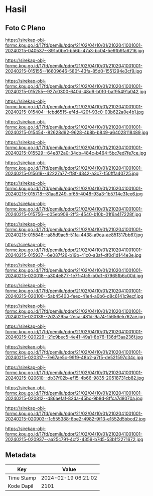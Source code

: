 # Hasil

## Foto C Plano

https://sirekap-obj-formc.kpu.go.id/17fd/pemilu/pdpr/21/02/04/10/01/2102041001001-20240215-040537--891b0be1-b56b-47a3-bc04-5e9fb9fa6216.jpg

https://sirekap-obj-formc.kpu.go.id/17fd/pemilu/pdpr/21/02/04/10/01/2102041001001-20240215-015155--16609646-580f-43fa-85d0-1551294e3cf9.jpg

https://sirekap-obj-formc.kpu.go.id/17fd/pemilu/pdpr/21/02/04/10/01/2102041001001-20240215-015255--927c0300-640d-48d6-b0f0-baf95491a042.jpg

https://sirekap-obj-formc.kpu.go.id/17fd/pemilu/pdpr/21/02/04/10/01/2102041001001-20240215-015404--fcbd6515-ef4d-420f-93c0-03b622a0e4b1.jpg

https://sirekap-obj-formc.kpu.go.id/17fd/pemilu/pdpr/21/02/04/10/01/2102041001001-20240215-015454--82628d92-9628-4b8b-b849-a64028118489.jpg

https://sirekap-obj-formc.kpu.go.id/17fd/pemilu/pdpr/21/02/04/10/01/2102041001001-20240215-015529--64e872a0-34cb-484c-b464-5bc7ed7fe7ce.jpg

https://sirekap-obj-formc.kpu.go.id/17fd/pemilu/pdpr/21/02/04/10/01/2102041001001-20240215-015619--42227a77-ff8f-4342-a3c7-f50fffa40725.jpg

https://sirekap-obj-formc.kpu.go.id/17fd/pemilu/pdpr/21/02/04/10/01/2102041001001-20240215-015718--81aa8249-bf65-4048-93a3-1b5714e31ee6.jpg

https://sirekap-obj-formc.kpu.go.id/17fd/pemilu/pdpr/21/02/04/10/01/2102041001001-20240215-015756--c05eb909-2ff3-4540-b10b-01f6a417228f.jpg

https://sirekap-obj-formc.kpu.go.id/17fd/pemilu/pdpr/21/02/04/10/01/2102041001001-20240215-015848--a85d9ac5-51fa-4438-a9ca-ae851317bb67.jpg

https://sirekap-obj-formc.kpu.go.id/17fd/pemilu/pdpr/21/02/04/10/01/2102041001001-20240215-015937--6e087f26-b19b-41c0-a3af-df0d1d144e3e.jpg

https://sirekap-obj-formc.kpu.go.id/17fd/pemilu/pdpr/21/02/04/10/01/2102041001001-20240215-020018--a304e877-1e7f-4fc5-b0d1-67965fb6c00d.jpg

https://sirekap-obj-formc.kpu.go.id/17fd/pemilu/pdpr/21/02/04/10/01/2102041001001-20240215-020100--5ab45400-feec-41e4-a0b6-d8c6141c9ecf.jpg

https://sirekap-obj-formc.kpu.go.id/17fd/pemilu/pdpr/21/02/04/10/01/2102041001001-20240215-020139--2d2a295a-2eca-481d-9a74-15656e5762ae.jpg

https://sirekap-obj-formc.kpu.go.id/17fd/pemilu/pdpr/21/02/04/10/01/2102041001001-20240215-020229--21c9bec5-4e41-49a1-8b76-136df3aa236f.jpg

https://sirekap-obj-formc.kpu.go.id/17fd/pemilu/pdpr/21/02/04/10/01/2102041001001-20240215-020317--7e67ae5c-99f9-48b2-a7f5-de521597c34c.jpg

https://sirekap-obj-formc.kpu.go.id/17fd/pemilu/pdpr/21/02/04/10/01/2102041001001-20240215-020610--db37f02b-ef15-4b66-9835-20518731cb82.jpg

https://sirekap-obj-formc.kpu.go.id/17fd/pemilu/pdpr/21/02/04/10/01/2102041001001-20240215-020812--d86aefaf-82da-45bc-9b8d-8ffca7d8070a.jpg

https://sirekap-obj-formc.kpu.go.id/17fd/pemilu/pdpr/21/02/04/10/01/2102041001001-20240215-020903--1c555388-6be2-4982-9f13-e1552d5bbcd2.jpg

https://sirekap-obj-formc.kpu.go.id/17fd/pemilu/pdpr/21/02/04/10/01/2102041001001-20240215-020937--aa25c791-4cf2-4359-b7d5-53b1f2271672.jpg


## Metadata

| Key        | Value               |
| ---------- | ------------------- |
| Time Stamp | 2024-02-19 06:21:02 |
| Kode Dapil | 2101                |



